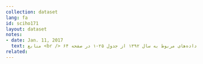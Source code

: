 ```yaml
---
collection: dataset
lang: fa
id: sciho171
layout: dataset
notes: 
- date: Jan. 11, 2017
  text: منابع <br /> داده‌های مربوط به سال ۱۳۹۲ از جدول ۲۵-۱ در صفحه ۶۴، <a href='http&#58;//www.amar.org.ir/Portals/0/Files/fulltext/1392/n_ahdkhr_92.pdf'> نتایج آمارگیری از هزینه و درآمد خانوار‌های روستایی سال ۱۳۹۲ </a> استخراج شده است. <br /> داده‌های مربوط به سال ۱۳۹۱ از جدول ۲۵-۱ در صفحه ۶۴، <a href='http&#58;//www.amar.org.ir/Portals/0/Files/fulltext/1391/n_hdr_91.pdf'> نتایج آمارگیری از هزینه و درآمد خانوار‌های روستایی سال ۱۳۹۱ </a> استخراج شده است.   <br /> داده‌های مربوط به سال ۱۳۹۰ از جدول ۲۵-۱ در صفحه ۶۲، <a href='http&#58;//www.amar.org.ir/Portals/0/Files/fulltext/1390/n_hdr_90.pdf'> نتایج آمارگیری از هزینه و درآمد خانوار‌های روستایی سال ۱۳۹۰ <a href='http&#58;//www.amar.org.ir/Portals/0/Files/abstract/1389/n_h_r89.pdf'> استخراج شده است. <br /> داده‌های مربوط به سال ۱۳۸۹ از جدول ۲۵-۱ در صفحه ۶۶، </a> نتایج آمارگیری از هزینه و درآمد خانوار‌های روستایی سال ۱۳۸۹ </a> استخراج شده است. <br /> داده‌های مربوط به سال ۱۳۸۸ از جدول ۲۵-۱ در صفحه ۶۶، <a href='http&#58;//www.amar.org.ir/Portals/0/Files/abstract/1388/n_h_r88.pdf'>نتایج آمارگیری از هزینه و درآمد خانوار‌های روستایی سال ۱۳۸۸ </a> استخراج شده است.  
related:
---
```

